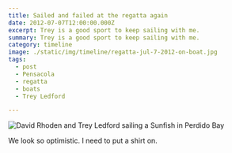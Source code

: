 ```yaml
---
title: Sailed and failed at the regatta again
date: 2012-07-07T12:00:00.000Z
excerpt: Trey is a good sport to keep sailing with me.
summary: Trey is a good sport to keep sailing with me.
category: timeline
image: ./static/img/timeline/regatta-jul-7-2012-on-boat.jpg
tags:
  - post 
  - Pensacola
  - regatta
  - boats
  - Trey Ledford

---
```


![David Rhoden and Trey Ledford sailing a Sunfish in Perdido Bay](/static/img/timeline/regatta-jul-7-2012-on-boat.jpg "David Rhoden and Trey Ledford sailing a Sunfish in Perdido Bay")

We look so optimistic. I need to put a shirt on.